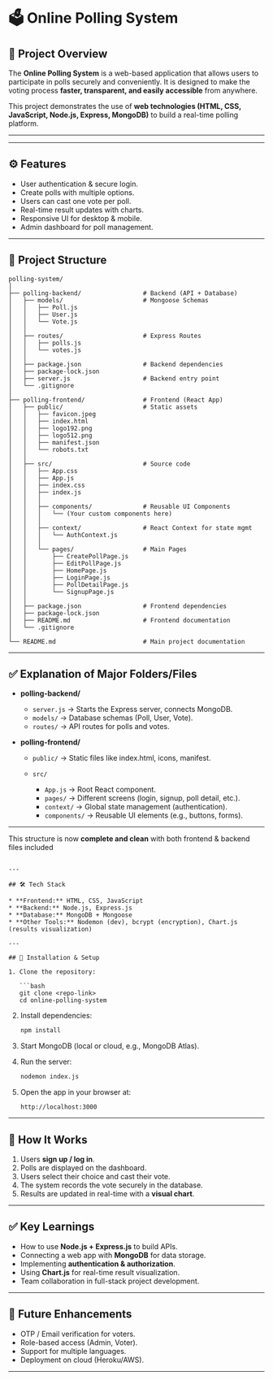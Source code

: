 # 🗳️ Online Polling System

## 📌 Project Overview

The **Online Polling System** is a web-based application that allows users to participate in polls securely and conveniently. It is designed to make the voting process **faster, transparent, and easily accessible** from anywhere.

This project demonstrates the use of **web technologies (HTML, CSS, JavaScript, Node.js, Express, MongoDB)** to build a real-time polling platform.

---
---

## ⚙️ Features

* User authentication & secure login.
* Create polls with multiple options.
* Users can cast one vote per poll.
* Real-time result updates with charts.
* Responsive UI for desktop & mobile.
* Admin dashboard for poll management.

---

## 📂 Project Structure



```
polling-system/
│
├── polling-backend/                 # Backend (API + Database)
│   ├── models/                      # Mongoose Schemas
│   │   ├── Poll.js
│   │   ├── User.js
│   │   └── Vote.js
│   │
│   ├── routes/                      # Express Routes
│   │   ├── polls.js
│   │   └── votes.js
│   │
│   ├── package.json                 # Backend dependencies
│   ├── package-lock.json
│   ├── server.js                    # Backend entry point
│   └── .gitignore
│
├── polling-frontend/                # Frontend (React App)
│   ├── public/                      # Static assets
│   │   ├── favicon.jpeg
│   │   ├── index.html
│   │   ├── logo192.png
│   │   ├── logo512.png
│   │   ├── manifest.json
│   │   └── robots.txt
│   │
│   ├── src/                         # Source code
│   │   ├── App.css
│   │   ├── App.js
│   │   ├── index.css
│   │   ├── index.js
│   │   │
│   │   ├── components/              # Reusable UI Components
│   │   │   └── (Your custom components here)
│   │   │
│   │   ├── context/                 # React Context for state mgmt
│   │   │   └── AuthContext.js
│   │   │
│   │   └── pages/                   # Main Pages
│   │       ├── CreatePollPage.js
│   │       ├── EditPollPage.js
│   │       ├── HomePage.js
│   │       ├── LoginPage.js
│   │       ├── PollDetailPage.js
│   │       └── SignupPage.js
│   │
│   ├── package.json                 # Frontend dependencies
│   ├── package-lock.json
│   ├── README.md                    # Frontend documentation
│   └── .gitignore
│
└── README.md                        # Main project documentation

```

---

## ✅ Explanation of Major Folders/Files

* **polling-backend/**

  * `server.js` → Starts the Express server, connects MongoDB.
  * `models/` → Database schemas (Poll, User, Vote).
  * `routes/` → API routes for polls and votes.

* **polling-frontend/**

  * `public/` → Static files like index.html, icons, manifest.
  * `src/`

    * `App.js` → Root React component.
    * `pages/` → Different screens (login, signup, poll detail, etc.).
    * `context/` → Global state management (authentication).
    * `components/` → Reusable UI elements (e.g., buttons, forms).

---

This structure is now **complete and clean** with both frontend & backend files included

```

---

## 🛠️ Tech Stack

* **Frontend:** HTML, CSS, JavaScript
* **Backend:** Node.js, Express.js
* **Database:** MongoDB + Mongoose
* **Other Tools:** Nodemon (dev), bcrypt (encryption), Chart.js (results visualization)

---

## 🚀 Installation & Setup

1. Clone the repository:

   ```bash
   git clone <repo-link>
   cd online-polling-system
   ```
2. Install dependencies:

   ```bash
   npm install
   ```
3. Start MongoDB (local or cloud, e.g., MongoDB Atlas).
4. Run the server:

   ```bash
   nodemon index.js
   ```
5. Open the app in your browser at:

   ```
   http://localhost:3000
   ```

---

## 📖 How It Works

1. Users **sign up / log in**.
2. Polls are displayed on the dashboard.
3. Users select their choice and cast their vote.
4. The system records the vote securely in the database.
5. Results are updated in real-time with a **visual chart**.

---

## ✅ Key Learnings

* How to use **Node.js + Express.js** to build APIs.
* Connecting a web app with **MongoDB** for data storage.
* Implementing **authentication & authorization**.
* Using **Chart.js** for real-time result visualization.
* Team collaboration in full-stack project development.

---

## 📌 Future Enhancements

* OTP / Email verification for voters.
* Role-based access (Admin, Voter).
* Support for multiple languages.
* Deployment on cloud (Heroku/AWS).

---

